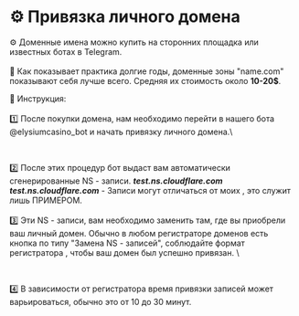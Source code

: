 # ⚙️ Привязка личного домена

⚙️ Доменные имена можно купить на сторонних площадка или известных ботах в Telegram. \
\
🔗 Как показывает практика долгие годы, доменные зоны "name.com" показывают себя лучше всего. Средняя их стоимость около **10-20$**.

📰 Инструкция: \
\
1️⃣ После покупки домена, нам необходимо перейти в нашего бота @elysiumcasino\_bot и начать привязку личного домена.\


<figure><img src="https://3773814146-files.gitbook.io/~/files/v0/b/gitbook-x-prod.appspot.com/o/spaces%2FrMM3bVoPG4X6GDhpLWk0%2Fuploads%2Fa5iITt0UUGdL3p09wlKN%2Fimage.png?alt=media&#x26;token=ba95fff9-8c74-4f4e-bb35-15e9e0ad206c" alt=""><figcaption></figcaption></figure>

\
&#x20;2️⃣ После этих процедур бот выдаст вам автоматически сгенерированные NS - записи. _**test.ns.cloudflare.com test.ns.cloudflare.com**_ - Записи могут отличаться от моих , это служит лишь ПРИМЕРОМ. \
\
3️⃣ Эти NS - записи, вам необходимо заменить там, где вы приобрели ваш личный домен. Обычно в любом регистраторе доменов есть кнопка по типу "Замена NS - записей", соблюдайте формат регистратора , чтобы ваш домен был успешно привязан. \


<figure><img src="https://3773814146-files.gitbook.io/~/files/v0/b/gitbook-x-prod.appspot.com/o/spaces%2FrMM3bVoPG4X6GDhpLWk0%2Fuploads%2Fhqo7f5VQ3ZNmrSXb22DF%2Fimage.png?alt=media&#x26;token=61d3eabe-1bef-4474-bcd1-6928637324b5" alt=""><figcaption></figcaption></figure>

\
4️⃣ В зависимости от регистратора время привязки записей может варьироваться, обычно это от 10 до 30 минут.&#x20;
